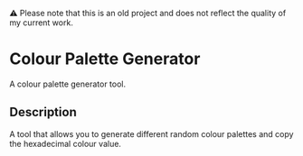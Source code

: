 ⚠️ Please note that this is an old project and does not reflect the quality of my current work.

# Colour Palette Generator

A colour palette generator tool.

## Description

A tool that allows you to generate different random colour palettes and copy the hexadecimal colour value.
